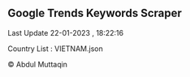 

## Google Trends Keywords Scraper 
 
Last Update 22-01-2023 , 18:22:16

Country List :
VIETNAM.json



© Abdul Muttaqin 
